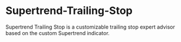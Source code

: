 # Supertrend-Trailing-Stop
Supertrend Trailing Stop is a customizable trailing stop expert advisor based on the custom Supertrend indicator.
